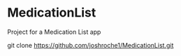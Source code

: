 # MedicationList
Project for a Medication List app


git clone https://github.com/joshroche1/MedicationList.git
